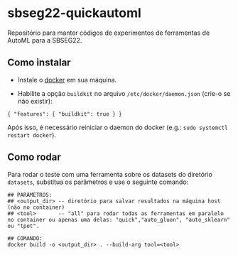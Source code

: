 # sbseg22-quickautoml

Repositório para manter códigos de experimentos de ferramentas de AutoML para a SBSEG22.

## Como instalar 
- Instale o [docker](https://docs.docker.com/engine/install/) em sua máquina. 

- Habilite a opção `buildkit` no arquivo `/etc/docker/daemon.json` (crie-o se não existir):
```
{ "features": { "buildkit": true } }
```
Após isso, é necessário reiniciar o daemon do docker (e.g.: `sudo systemctl restart docker`).
## Como rodar

Para rodar o teste com uma ferramenta sobre os datasets do diretório `datasets`, substitua os parâmetros e use o seguinte comando:
```
## PARÂMETROS:
## <output_dir> -- diretório para salvar resultados na máquina host (não no container)
## <tool>       -- "all" para rodar todas as ferramentas em paralelo no container ou apenas uma delas: "quick","auto_gluon", "auto_sklearn" ou "tpot".

## COMANDO:
docker build -o <output_dir> . --build-arg tool=<tool>
```
